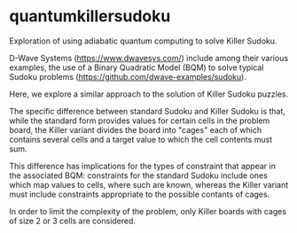 # quantumkillersudoku
Exploration of using adiabatic quantum computing to solve Killer Sudoku.

D-Wave Systems (https://www.dwavesys.com/) include among their various examples, the use of a Binary Quadratic Model (BQM) to solve typical Sudoku problems (https://github.com/dwave-examples/sudoku).

Here, we explore a similar approach to the solution of Killer Sudoku puzzles.

The specific difference between standard Sudoku and Killer Sudoku is that, while the standard form provides values for certain cells in the problem board, the Killer variant divides the board into "cages" each of which contains several cells and a target value to which the cell contents must sum.

This difference has implications for the types of constraint that appear in the associated BQM: constraints for the standard Sudoku include ones which map values to cells, where such are known, whereas the Killer variant must include constraints appropriate to the possible contants of cages.

In order to limit the complexity of the problem, only Killer boards with cages of size 2 or 3 cells are considered. 
